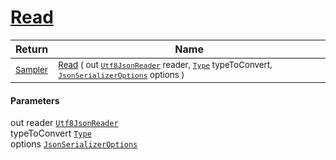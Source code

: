# [Read](./NetCoreSamplerConverter-100664131.md)



| Return | Name | 
| --- | --- | 
| <sub>[Sampler](./../../../Sampler.md)</sub>| <sub>[Read](./NetCoreSamplerConverter-100664131.md) ( out [`Utf8JsonReader`](https://docs.microsoft.com/en-us/dotnet/api/System.Text.Json.Utf8JsonReader) reader, [`Type`](https://docs.microsoft.com/en-us/dotnet/api/System.Type) typeToConvert, [`JsonSerializerOptions`](https://docs.microsoft.com/en-us/dotnet/api/System.Text.Json.JsonSerializerOptions) options )</sub>| <br>


#### Parameters
out  reader  [`Utf8JsonReader`](https://docs.microsoft.com/en-us/dotnet/api/System.Text.Json.Utf8JsonReader)<br> typeToConvert  [`Type`](https://docs.microsoft.com/en-us/dotnet/api/System.Type)<br> options  [`JsonSerializerOptions`](https://docs.microsoft.com/en-us/dotnet/api/System.Text.Json.JsonSerializerOptions)